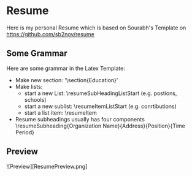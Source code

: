 # Resume
Here is my personal Resume which is based on Sourabh's Template 
on https://github.com/sb2nov/resume

## Some Grammar
Here are some grammar in the Latex Template:
* Make new section: '\section{Education}'
* Make lists:
  * start a new List: \resumeSubHeadingListStart (e.g. postions, schools)
  * start a new sublist: \resumeItemListStart (e.g. conrtibutions)
  * start a list item: \resumeItem
* Resume subheadings usually has four components
  \resumeSubheading{Organization Name}{Address}{Position}{Time Period}

## Preview
![Preview][ResumePreview.png]
